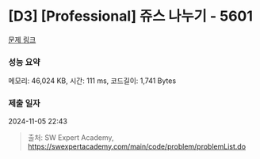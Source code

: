 # [D3] [Professional] 쥬스 나누기 - 5601 

[문제 링크](https://swexpertacademy.com/main/code/problem/problemDetail.do?contestProbId=AWXGAylqcdYDFAUo) 

### 성능 요약

메모리: 46,024 KB, 시간: 111 ms, 코드길이: 1,741 Bytes

### 제출 일자

2024-11-05 22:43



> 출처: SW Expert Academy, https://swexpertacademy.com/main/code/problem/problemList.do